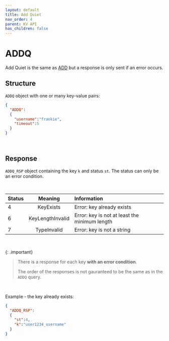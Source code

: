 ```yaml
---
layout: default
title: Add Quiet
nav_order: 4
parent: KV API
has_children: false
---
```


# ADDQ
Add Quiet is the same as [ADD](../kvadd/kvadd.md) but a response is only sent if an error occurs.
<br/>

## Structure

`ADDQ` object with one or many key-value pairs:

```json
{
  "ADDQ":
  {
    "username":"frankie",
    "timeout":5
  }
}
```

<br/>


## Response
`ADDQ_RSP` object containing the key `k` and status `st`. The status can only be an error condition.

<br/>

| Status  | Meaning | Information      | 
|:---     |:---:    |:---     |
|4        | KeyExists         | Error: key already exists |
|6        | KeyLengthInvalid  | Error: key is not at least the minimum length |
|7        | TypeInvalid       | Error: key is not a string |


<br/>

{: .important}
> There is a response for each key **with an error condition**.
>
> The order of the responses is not gauranteed to be the same as in the `ADDQ` query.


<br/>

Example - the key already exists:

```json
{
  "ADDQ_RSP":
  {
    "st":4,
    "k":"user1234_username"
  }
}
```
